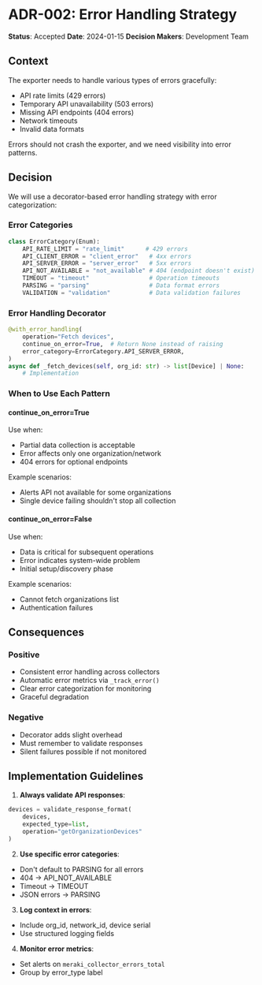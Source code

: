 # ADR-002: Error Handling Strategy

**Status**: Accepted
**Date**: 2024-01-15
**Decision Makers**: Development Team

## Context

The exporter needs to handle various types of errors gracefully:
- API rate limits (429 errors)
- Temporary API unavailability (503 errors)
- Missing API endpoints (404 errors)
- Network timeouts
- Invalid data formats

Errors should not crash the exporter, and we need visibility into error patterns.

## Decision

We will use a decorator-based error handling strategy with error categorization:

### Error Categories
```python
class ErrorCategory(Enum):
    API_RATE_LIMIT = "rate_limit"      # 429 errors
    API_CLIENT_ERROR = "client_error"   # 4xx errors
    API_SERVER_ERROR = "server_error"   # 5xx errors
    API_NOT_AVAILABLE = "not_available" # 404 (endpoint doesn't exist)
    TIMEOUT = "timeout"                 # Operation timeouts
    PARSING = "parsing"                 # Data format errors
    VALIDATION = "validation"           # Data validation failures
```

### Error Handling Decorator
```python
@with_error_handling(
    operation="Fetch devices",
    continue_on_error=True,  # Return None instead of raising
    error_category=ErrorCategory.API_SERVER_ERROR,
)
async def _fetch_devices(self, org_id: str) -> list[Device] | None:
    # Implementation
```

### When to Use Each Pattern

#### continue_on_error=True
Use when:
- Partial data collection is acceptable
- Error affects only one organization/network
- 404 errors for optional endpoints

Example scenarios:
- Alerts API not available for some organizations
- Single device failing shouldn't stop all collection

#### continue_on_error=False
Use when:
- Data is critical for subsequent operations
- Error indicates system-wide problem
- Initial setup/discovery phase

Example scenarios:
- Cannot fetch organizations list
- Authentication failures

## Consequences

### Positive
- Consistent error handling across collectors
- Automatic error metrics via `_track_error()`
- Clear error categorization for monitoring
- Graceful degradation

### Negative
- Decorator adds slight overhead
- Must remember to validate responses
- Silent failures possible if not monitored

## Implementation Guidelines

1. **Always validate API responses**:
```python
devices = validate_response_format(
    devices,
    expected_type=list,
    operation="getOrganizationDevices"
)
```

2. **Use specific error categories**:
- Don't default to PARSING for all errors
- 404 → API_NOT_AVAILABLE
- Timeout → TIMEOUT
- JSON errors → PARSING

3. **Log context in errors**:
- Include org_id, network_id, device serial
- Use structured logging fields

4. **Monitor error metrics**:
- Set alerts on `meraki_collector_errors_total`
- Group by error_type label
